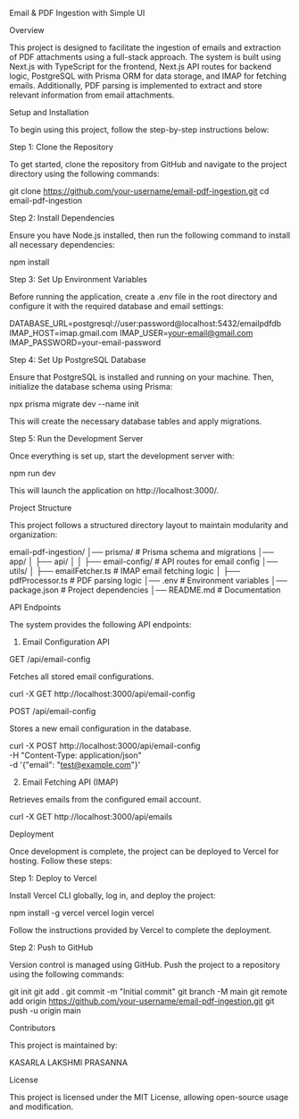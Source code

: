 Email & PDF Ingestion with Simple UI

Overview

This project is designed to facilitate the ingestion of emails and extraction of PDF attachments using a full-stack approach. The system is built using Next.js with TypeScript for the frontend, Next.js API routes for backend logic, PostgreSQL with Prisma ORM for data storage, and IMAP for fetching emails. Additionally, PDF parsing is implemented to extract and store relevant information from email attachments.

Setup and Installation

To begin using this project, follow the step-by-step instructions below:

Step 1: Clone the Repository

To get started, clone the repository from GitHub and navigate to the project directory using the following commands:

git clone https://github.com/your-username/email-pdf-ingestion.git
cd email-pdf-ingestion

Step 2: Install Dependencies

Ensure you have Node.js installed, then run the following command to install all necessary dependencies:

npm install

Step 3: Set Up Environment Variables

Before running the application, create a .env file in the root directory and configure it with the required database and email settings:

DATABASE_URL=postgresql://user:password@localhost:5432/emailpdfdb
IMAP_HOST=imap.gmail.com
IMAP_USER=your-email@gmail.com
IMAP_PASSWORD=your-email-password

Step 4: Set Up PostgreSQL Database

Ensure that PostgreSQL is installed and running on your machine. Then, initialize the database schema using Prisma:

npx prisma migrate dev --name init

This will create the necessary database tables and apply migrations.

Step 5: Run the Development Server

Once everything is set up, start the development server with:

npm run dev

This will launch the application on http://localhost:3000/.

Project Structure

This project follows a structured directory layout to maintain modularity and organization:

email-pdf-ingestion/
│── prisma/                # Prisma schema and migrations
│── app/
│   ├── api/
│   │   ├── email-config/  # API routes for email config
│── utils/
│   ├── emailFetcher.ts    # IMAP email fetching logic
│   ├── pdfProcessor.ts    # PDF parsing logic
│── .env                   # Environment variables
│── package.json           # Project dependencies
│── README.md              # Documentation

API Endpoints

The system provides the following API endpoints:

1. Email Configuration API

GET /api/email-config

Fetches all stored email configurations.

curl -X GET http://localhost:3000/api/email-config

POST /api/email-config

Stores a new email configuration in the database.

curl -X POST http://localhost:3000/api/email-config \
  -H "Content-Type: application/json" \
  -d '{"email": "test@example.com"}'

2. Email Fetching API (IMAP)

Retrieves emails from the configured email account.

curl -X GET http://localhost:3000/api/emails

Deployment

Once development is complete, the project can be deployed to Vercel for hosting. Follow these steps:

Step 1: Deploy to Vercel

Install Vercel CLI globally, log in, and deploy the project:

npm install -g vercel
vercel login
vercel

Follow the instructions provided by Vercel to complete the deployment.

Step 2: Push to GitHub

Version control is managed using GitHub. Push the project to a repository using the following commands:

git init
git add .
git commit -m "Initial commit"
git branch -M main
git remote add origin https://github.com/your-username/email-pdf-ingestion.git
git push -u origin main

Contributors

This project is maintained by:

KASARLA LAKSHMI PRASANNA


License

This project is licensed under the MIT License, allowing open-source usage and modification.

